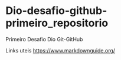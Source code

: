 # Dio-desafio-github-primeiro_repositorio
Primeiro Desafio Dio Git-GitHub

Links uteis
https://www.markdownguide.org/
